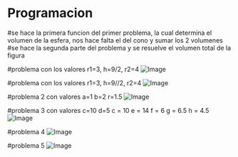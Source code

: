 ﻿# Programacion

#se hace la primera funcion del primer problema, la cual determina el volumen de la esfera, nos hace falta el del cono y sumar los 2 volumenes
#se hace la segunda parte del problema y se resuelve el volumen total de la figura

#problema con los valores r1=3, h=9/2, r2=4
![Image](https://github.com/user-attachments/assets/c2a2ec2a-a995-4f7d-b241-a1a79cd839ba)

#problema con los valores r1=3, h=9//2, r2=4
![Image](https://github.com/user-attachments/assets/16d5aa19-8d1d-4a30-a41c-2b1bbfd0c1ac)

#problema 2 con valores a=1 b=2 r=1.5
![Image](https://github.com/user-attachments/assets/9a2e4bc6-9633-47bc-b789-39189bc5153c)

#problema 3 con valores c=10 d=5 c = 10 e = 14 f = 6 g = 6.5 h = 4.5
![Image](https://github.com/user-attachments/assets/2b8baf9c-b958-4780-a61f-ca2c6fde8c3e)

#problema 4
![Image](https://github.com/user-attachments/assets/69fba381-cfa0-4508-b85d-231d8a7a22ed)

#problema 5
![Image](https://github.com/user-attachments/assets/36d78757-ebfc-4334-bd8f-fb429103c24a)
